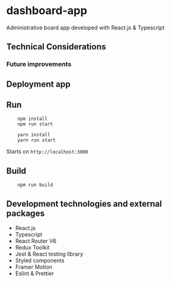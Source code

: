 # dashboard-app
Administrative board app developed with React.js & Typescript

## Technical Considerations

### Future improvements

## Deployment app

## Run

```
    npm install
    npm run start
```

```
    yarn install
    yarn run start
```


Starts on `http://localhost:3000`

## Build

```
    npm run build
```

## Development technologies and external packages

- React.js
- Typescript
- React Router V6
- Redux Toolkit
- Jest & React testing library
- Styled components 
- Framer Motion
- Eslint & Prettier
